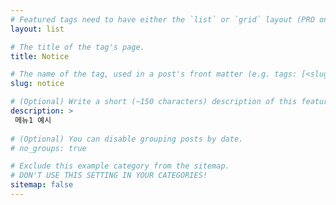 ```yaml
---
# Featured tags need to have either the `list` or `grid` layout (PRO only).
layout: list

# The title of the tag's page.
title: Notice

# The name of the tag, used in a post's front matter (e.g. tags: [<slug>]).
slug: notice

# (Optional) Write a short (~150 characters) description of this featured tag.
description: >
 메뉴1 예시
 
# (Optional) You can disable grouping posts by date.
# no_groups: true

# Exclude this example category from the sitemap.
# DON'T USE THIS SETTING IN YOUR CATEGORIES!
sitemap: false
---
```

